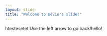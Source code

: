 ```yaml
---
layout: slide
title: "Welcome to Kevin's slide!"
---
```

htestesetet
Use the left arrow to go back!hello!
